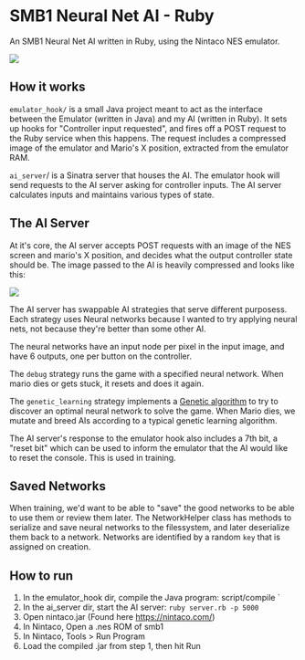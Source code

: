 # SMB1 Neural Net AI - Ruby

An SMB1 Neural Net AI written in Ruby, using the Nintaco NES emulator.

![](https://user-images.githubusercontent.com/30920216/78512703-9b155680-7774-11ea-80c6-ddebb6c2a019.gif)

## How it works

`emulator_hook/` is a small Java project meant to act as the interface between the Emulator (written in Java) and my AI (written in Ruby). It sets up hooks for "Controller input requested", and fires off a POST request to the Ruby service when this happens. The request includes a compressed image of the emulator and Mario's X position, extracted from the emulator RAM.

`ai_server`/ is a Sinatra server that houses the AI. The emulator hook will send requests to the AI server asking for controller inputs. The AI server calculates inputs and maintains various types of state.

## The AI Server

At it's core, the AI server accepts POST requests with an image of the NES screen and mario's X position, and decides what the output controller state should be. The image passed to the AI is heavily compressed and looks like this:

![](https://i.imgur.com/EwA6ijI.png)

The AI server has swappable AI strategies that serve different purposess. Each strategy uses Neural networks because I wanted to try applying neural nets, not because they're better than some other AI.

The neural networks have an input node per pixel in the input image, and have 6 outputs, one per button on the controller.

The `debug` strategy runs the game with a specified neural network. When mario dies or gets stuck, it resets and does it again.

The `genetic_learning` strategy implements a [Genetic algorithm](https://en.wikipedia.org/wiki/Genetic_algorithm) to try to discover an optimal neural network to solve the game. When Mario dies, we mutate and breed AIs according to a typical genetic learning algorithm. 

The AI server's response to the emulator hook also includes a 7th bit, a "reset bit" which can be used to inform the emulator that the AI would like to reset the console. This is used in training.

## Saved Networks

When training, we'd want to be able to "save" the good networks to be able to use them or review them later. The NetworkHelper class has methods to serialize and save neural networks to the filessystem, and later deserialize them back to a network. Networks are identified by a random `key` that is assigned on creation.

## How to run

1. In the emulator_hook dir, compile the Java program: script/compile `
2. In the ai_server dir, start the AI server: `ruby server.rb -p 5000`
3. Open nintaco.jar (Found here https://nintaco.com/)
4. In Nintaco, Open a .nes ROM of smb1
5. In Nintaco, Tools > Run Program
6. Load the compiled .jar from step 1, then hit Run
